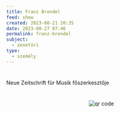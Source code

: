```yaml
---
title: Franz Brendel
feed: show
created: 2023-08-21 20:35
date: 2023-08-27 07:46
permalink: franz-brendel
subject:
  - zenetöri
type:
  - személy
---
```

#
Neue Zeitschrift für Musik főszerkesztője



#
<p style="text-align: center;"><img src="https://chart.googleapis.com/chart?cht=qr&chl=https://notes.andrasdenes.com/franz-brendel&chs=180x180&choe=UTF-8&chld=L|2" alt="qr code"></p>

